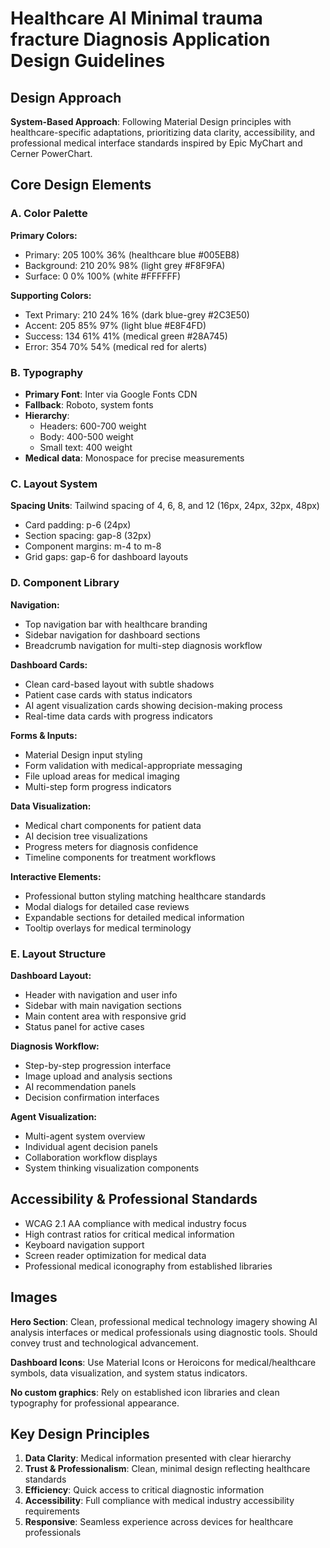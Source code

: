 # Healthcare AI Minimal trauma fracture Diagnosis Application Design Guidelines

## Design Approach

**System-Based Approach**: Following Material Design principles with healthcare-specific adaptations, prioritizing data clarity, accessibility, and professional medical interface standards inspired by Epic MyChart and Cerner PowerChart.

## Core Design Elements

### A. Color Palette

**Primary Colors:**

- Primary: 205 100% 36% (healthcare blue #005EB8)
- Background: 210 20% 98% (light grey #F8F9FA)
- Surface: 0 0% 100% (white #FFFFFF)

**Supporting Colors:**

- Text Primary: 210 24% 16% (dark blue-grey #2C3E50)
- Accent: 205 85% 97% (light blue #E8F4FD)
- Success: 134 61% 41% (medical green #28A745)
- Error: 354 70% 54% (medical red for alerts)

### B. Typography

- **Primary Font**: Inter via Google Fonts CDN
- **Fallback**: Roboto, system fonts
- **Hierarchy**:
  - Headers: 600-700 weight
  - Body: 400-500 weight
  - Small text: 400 weight
- **Medical data**: Monospace for precise measurements

### C. Layout System

**Spacing Units**: Tailwind spacing of 4, 6, 8, and 12 (16px, 24px, 32px, 48px)

- Card padding: p-6 (24px)
- Section spacing: gap-8 (32px)
- Component margins: m-4 to m-8
- Grid gaps: gap-6 for dashboard layouts

### D. Component Library

**Navigation:**

- Top navigation bar with healthcare branding
- Sidebar navigation for dashboard sections
- Breadcrumb navigation for multi-step diagnosis workflow

**Dashboard Cards:**

- Clean card-based layout with subtle shadows
- Patient case cards with status indicators
- AI agent visualization cards showing decision-making process
- Real-time data cards with progress indicators

**Forms & Inputs:**

- Material Design input styling
- Form validation with medical-appropriate messaging
- File upload areas for medical imaging
- Multi-step form progress indicators

**Data Visualization:**

- Medical chart components for patient data
- AI decision tree visualizations
- Progress meters for diagnosis confidence
- Timeline components for treatment workflows

**Interactive Elements:**

- Professional button styling matching healthcare standards
- Modal dialogs for detailed case reviews
- Expandable sections for detailed medical information
- Tooltip overlays for medical terminology

### E. Layout Structure

**Dashboard Layout:**

- Header with navigation and user info
- Sidebar with main navigation sections
- Main content area with responsive grid
- Status panel for active cases

**Diagnosis Workflow:**

- Step-by-step progression interface
- Image upload and analysis sections
- AI recommendation panels
- Decision confirmation interfaces

**Agent Visualization:**

- Multi-agent system overview
- Individual agent decision panels
- Collaboration workflow displays
- System thinking visualization components

## Accessibility & Professional Standards

- WCAG 2.1 AA compliance with medical industry focus
- High contrast ratios for critical medical information
- Keyboard navigation support
- Screen reader optimization for medical data
- Professional medical iconography from established libraries

## Images

**Hero Section**: Clean, professional medical technology imagery showing AI analysis interfaces or medical professionals using diagnostic tools. Should convey trust and technological advancement.

**Dashboard Icons**: Use Material Icons or Heroicons for medical/healthcare symbols, data visualization, and system status indicators.

**No custom graphics**: Rely on established icon libraries and clean typography for professional appearance.

## Key Design Principles

1. **Data Clarity**: Medical information presented with clear hierarchy
2. **Trust & Professionalism**: Clean, minimal design reflecting healthcare standards
3. **Efficiency**: Quick access to critical diagnostic information
4. **Accessibility**: Full compliance with medical industry accessibility requirements
5. **Responsive**: Seamless experience across devices for healthcare professionals
